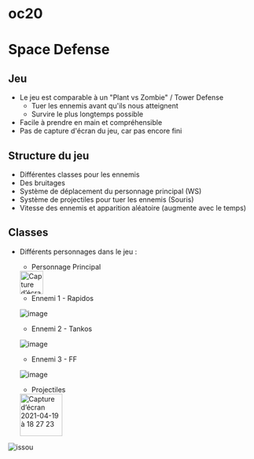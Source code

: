 # oc20
# Space Defense

## Jeu
* Le jeu est comparable à un "Plant vs Zombie" / Tower Defense
  * Tuer les ennemis avant qu'ils nous atteignent
  * Survire le plus longtemps possible
* Facile à prendre en main et compréhensible
* Pas de capture d'écran du jeu, car pas encore fini

## Structure du jeu
* Différentes classes pour les ennemis
* Des bruitages
* Système de déplacement du personnage principal (WS)
* Système de projectiles pour tuer les ennemis (Souris)
* Vitesse des ennemis et apparition aléatoire (augmente avec le temps)

## Classes
* Différents personnages dans le jeu :
  * Personnage Principal
  
  <img width="47" alt="Capture d’écran 2021-04-19 à 18 26 58" src="https://user-images.githubusercontent.com/77661893/115271397-98965c80-a13d-11eb-9555-9ef6220b5071.png">


 
  * Ennemi 1 - Rapidos

  ![image](https://user-images.githubusercontent.com/77661893/115274020-85d15700-a140-11eb-9964-6e39f944f5e5.png)

  * Ennemi 2 - Tankos
  
  ![image](https://user-images.githubusercontent.com/77661893/115273865-5f132080-a140-11eb-8d1f-aedac8940e97.png)

  * Ennemi 3 - FF

  ![image](https://user-images.githubusercontent.com/77661893/115273953-76eaa480-a140-11eb-9a86-e85f6d0c75ba.png)

  * Projectiles

  <img width="86" alt="Capture d’écran 2021-04-19 à 18 27 23" src="https://user-images.githubusercontent.com/77661893/115271552-c085c000-a13d-11eb-82c0-a92cf80b9ab5.png">

![issou](https://user-images.githubusercontent.com/77661930/115346651-be107e00-a1b0-11eb-85cc-9966ef92403c.png)
